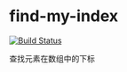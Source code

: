# find-my-index

[![Build Status](https://travis-ci.com/KaronAmI/findIndex.svg?branch=master)](https://travis-ci.com/KaronAmI/findIndex)

查找元素在数组中的下标

